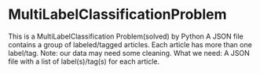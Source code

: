 # MultiLabelClassificationProblem
This is a MultiLabelClassification Problem(solved)
 by Python 
 A JSON file contains a group of labeled/tagged articles. Each article has more than one label/tag. Note: our data may need some cleaning. What we need: A JSON file with a list of label(s)/tag(s) for each article.
